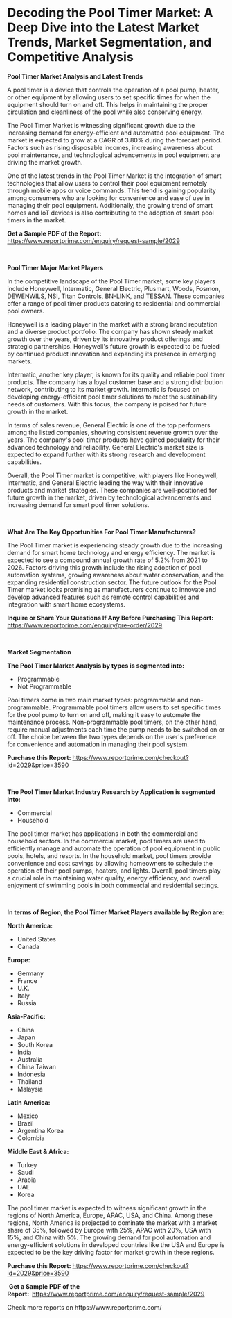 <p><h1>Decoding the Pool Timer Market: A Deep Dive into the Latest Market Trends, Market Segmentation, and Competitive Analysis</h1></p><p><strong>Pool Timer Market Analysis and Latest Trends</strong></p>
<p><p>A pool timer is a device that controls the operation of a pool pump, heater, or other equipment by allowing users to set specific times for when the equipment should turn on and off. This helps in maintaining the proper circulation and cleanliness of the pool while also conserving energy.</p><p>The Pool Timer Market is witnessing significant growth due to the increasing demand for energy-efficient and automated pool equipment. The market is expected to grow at a CAGR of 3.80% during the forecast period. Factors such as rising disposable incomes, increasing awareness about pool maintenance, and technological advancements in pool equipment are driving the market growth.</p><p>One of the latest trends in the Pool Timer Market is the integration of smart technologies that allow users to control their pool equipment remotely through mobile apps or voice commands. This trend is gaining popularity among consumers who are looking for convenience and ease of use in managing their pool equipment. Additionally, the growing trend of smart homes and IoT devices is also contributing to the adoption of smart pool timers in the market.</p></p>
<p><strong>Get a Sample PDF of the Report:&nbsp;</strong> <a href="https://www.reportprime.com/enquiry/request-sample/2029">https://www.reportprime.com/enquiry/request-sample/2029</a></p>
<p>&nbsp;</p>
<p><strong>Pool Timer Major Market Players</strong></p>
<p><p>In the competitive landscape of the Pool Timer market, some key players include Honeywell, Intermatic, General Electric, Plusmart, Woods, Fosmon, DEWENWILS, NSI, Titan Controls, BN-LINK, and TESSAN. These companies offer a range of pool timer products catering to residential and commercial pool owners.</p><p>Honeywell is a leading player in the market with a strong brand reputation and a diverse product portfolio. The company has shown steady market growth over the years, driven by its innovative product offerings and strategic partnerships. Honeywell's future growth is expected to be fueled by continued product innovation and expanding its presence in emerging markets.</p><p>Intermatic, another key player, is known for its quality and reliable pool timer products. The company has a loyal customer base and a strong distribution network, contributing to its market growth. Intermatic is focused on developing energy-efficient pool timer solutions to meet the sustainability needs of customers. With this focus, the company is poised for future growth in the market.</p><p>In terms of sales revenue, General Electric is one of the top performers among the listed companies, showing consistent revenue growth over the years. The company's pool timer products have gained popularity for their advanced technology and reliability. General Electric's market size is expected to expand further with its strong research and development capabilities.</p><p>Overall, the Pool Timer market is competitive, with players like Honeywell, Intermatic, and General Electric leading the way with their innovative products and market strategies. These companies are well-positioned for future growth in the market, driven by technological advancements and increasing demand for smart pool timer solutions.</p></p>
<p>&nbsp;</p>
<p><strong>What Are The Key Opportunities For Pool Timer Manufacturers?</strong></p>
<p><p>The Pool Timer market is experiencing steady growth due to the increasing demand for smart home technology and energy efficiency. The market is expected to see a compound annual growth rate of 5.2% from 2021 to 2026. Factors driving this growth include the rising adoption of pool automation systems, growing awareness about water conservation, and the expanding residential construction sector. The future outlook for the Pool Timer market looks promising as manufacturers continue to innovate and develop advanced features such as remote control capabilities and integration with smart home ecosystems.</p></p>
<p><strong>Inquire or Share Your Questions If Any Before Purchasing This Report:</strong> <a href="https://www.reportprime.com/enquiry/pre-order/2029">https://www.reportprime.com/enquiry/pre-order/2029</a></p>
<p>&nbsp;</p>
<p><strong>Market Segmentation</strong></p>
<p><strong>The Pool Timer Market Analysis by types is segmented into:</strong></p>
<p><ul><li>Programmable</li><li>Not Programmable</li></ul></p>
<p><p>Pool timers come in two main market types: programmable and non-programmable. Programmable pool timers allow users to set specific times for the pool pump to turn on and off, making it easy to automate the maintenance process. Non-programmable pool timers, on the other hand, require manual adjustments each time the pump needs to be switched on or off. The choice between the two types depends on the user's preference for convenience and automation in managing their pool system.</p></p>
<p><strong>Purchase this Report:&nbsp;</strong><a href="https://www.reportprime.com/checkout?id=2029&price=3590">https://www.reportprime.com/checkout?id=2029&price=3590</a></p>
<p>&nbsp;</p>
<p><strong>The Pool Timer Market Industry Research by Application is segmented into:</strong></p>
<p><ul><li>Commercial</li><li>Household</li></ul></p>
<p><p>The pool timer market has applications in both the commercial and household sectors. In the commercial market, pool timers are used to efficiently manage and automate the operation of pool equipment in public pools, hotels, and resorts. In the household market, pool timers provide convenience and cost savings by allowing homeowners to schedule the operation of their pool pumps, heaters, and lights. Overall, pool timers play a crucial role in maintaining water quality, energy efficiency, and overall enjoyment of swimming pools in both commercial and residential settings.</p></p>
<p>&nbsp;</p>
<p><strong>In terms of Region, the Pool Timer Market Players available by Region are:</strong></p>
<p>
    <p> <strong> North America: </strong>
        <ul>
            <li>United States</li>
            <li>Canada</li>
        </ul>
        </p> 
    <p> <strong> Europe: </strong>
        <ul>
            <li>Germany</li>
            <li>France</li>
            <li>U.K.</li>
            <li>Italy</li>
            <li>Russia</li>
        </ul>
        </p> 
    <p> <strong> Asia-Pacific: </strong>
        <ul>
            <li>China</li>
            <li>Japan</li>
            <li>South Korea</li>
            <li>India</li>
            <li>Australia</li>
            <li>China Taiwan</li>
            <li>Indonesia</li>
            <li>Thailand</li>
            <li>Malaysia</li>
        </ul>
        </p> 
    <p> <strong> Latin America: </strong>
        <ul>
            <li>Mexico</li>
            <li>Brazil</li>
            <li>Argentina Korea</li>
            <li>Colombia</li>
        </ul>
        </p> 
    <p> <strong> Middle East & Africa: </strong>
        <ul>
            <li>Turkey</li>
            <li>Saudi</li>
            <li>Arabia</li>
            <li>UAE</li>
            <li>Korea</li>
        </ul>
    </p>
    </p>
<p><p>The pool timer market is expected to witness significant growth in the regions of North America, Europe, APAC, USA, and China. Among these regions, North America is projected to dominate the market with a market share of 35%, followed by Europe with 25%, APAC with 20%, USA with 15%, and China with 5%. The growing demand for pool automation and energy-efficient solutions in developed countries like the USA and Europe is expected to be the key driving factor for market growth in these regions.</p></p>
<p><strong>Purchase this Report: </strong><a href="https://www.reportprime.com/checkout?id=2029&price=3590">https://www.reportprime.com/checkout?id=2029&price=3590</a></p>
<p>&nbsp;<strong>Get a Sample PDF of the Report:&nbsp;&nbsp;</strong><a href="https://www.reportprime.com/enquiry/request-sample/2029">https://www.reportprime.com/enquiry/request-sample/2029</a></p>
<p><strong></strong></p>
<p>Check more reports on https://www.reportprime.com/</p>